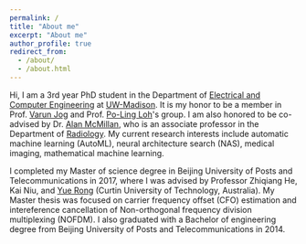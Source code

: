 ```yaml
---
permalink: /
title: "About me"
excerpt: "About me"
author_profile: true
redirect_from: 
  - /about/
  - /about.html
---
```


Hi, I am a 3rd year PhD student in the Department of [Electrical and Computer Engineering](https://www.engr.wisc.edu/department/electrical-computer-engineering/) at [UW-Madison](https://www.wisc.edu/). It is my honor to be a member in Prof. [Varun Jog](https://sites.google.com/wisc.edu/vjog/) and Prof. [Po-Ling Loh](http://homepages.cae.wisc.edu/~loh/)'s group. I am also honored to be co-advised by Dr. [Alan McMillan](https://www.radiology.wisc.edu/profile/alan-mcmillan-313/), who is an associate professor in the Department of [Radiology](https://www.radiology.wisc.edu/). My current research interests include automatic machine learning (AutoML), neural architecture search (NAS), medical imaging, mathematical machine learning.

I completed my Master of science degree in Beijing University of Posts and Telecommunications in 2017, where I was advised by Professor Zhiqiang He, Kai Niu, and [Yue Rong](http://ddfe.curtin.edu.au/yurong/) (Curtin University of Technology, Australia). My Master thesis was focused on carrier frequency offset (CFO) estimation and intereference cancellation of Non-orthogonal frequency division multiplexing (NOFDM). I also graduated with a Bachelor of engineering degree from Beijing University of Posts and Telecommunications in 2014.

